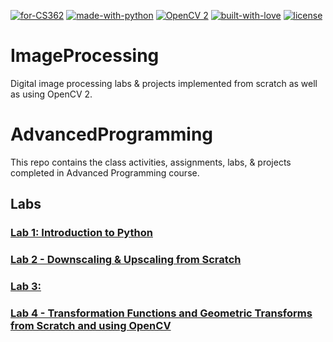 [![for-CS362](https://img.shields.io/badge/For-CS362-blue)]()
[![made-with-python](https://img.shields.io/badge/Made%20with-Python-1f425f.svg)](https://www.python.org/)
[![OpenCV 2](https://img.shields.io/badge/Django-v3-blue)](https://www.djangoproject.org/)
[![built-with-love](https://img.shields.io/badge/Built%20with-%E2%9D%A4%EF%B8%8F%20for%20%3C%2F%3E-red)]()
[![license](https://img.shields.io/badge/license-MIT-%23373737)]()

# ImageProcessing
 Digital image processing labs & projects implemented from scratch as well as using OpenCV 2.

# AdvancedProgramming
This repo contains the class activities, assignments, labs, &amp; projects completed in Advanced Programming course.

## Labs
### [Lab 1: Introduction to Python]()
### [Lab 2 - Downscaling & Upscaling from Scratch]()
### [Lab 3: ]()
### [Lab 4 - Transformation Functions and Geometric Transforms from Scratch and using OpenCV]()
